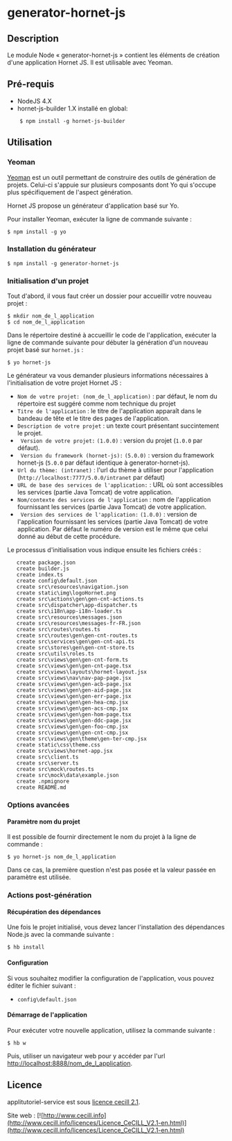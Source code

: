 # generator-hornet-js

## Description

Le module Node « generator-hornet-js » contient les éléments de création d'une application Hornet JS. Il est utilisable avec Yeoman.

## Pré-requis

* NodeJS 4.X
* hornet-js-builder 1.X installé en global:

```shell
    $ npm install -g hornet-js-builder
```

## Utilisation

### Yeoman

[Yeoman](http://yeoman.io/) est un outil permettant de construire des outils de génération de projets. Celui-ci s'appuie sur plusieurs composants dont Yo qui s'occupe plus spécifiquement de l'aspect génération.

Hornet JS propose un générateur d'application basé sur Yo.

Pour installer Yeoman, exécuter la ligne de commande suivante :

```shell
$ npm install -g yo
```

### Installation du générateur

```shell
$ npm install -g generator-hornet-js
```

### Initialisation d'un projet

Tout d'abord, il vous faut créer un dossier pour accueillir votre nouveau projet : 

```shell
$ mkdir nom_de_l_application
$ cd nom_de_l_application
```

Dans le répertoire destiné à accueillir le code de l'application, exécuter la ligne de commande suivante pour débuter la génération d'un nouveau projet basé sur `hornet.js` :

```shell
$ yo hornet-js
```

Le générateur va vous demander plusieurs informations nécessaires à l'initialisation de votre projet Hornet JS :

* ` Nom de votre projet: (nom_de_l_application) ` : par défaut, le nom du répertoire est suggéré comme nom technique du projet
* ` Titre de l'application ` : le titre de l'application apparaît dans le bandeau de tête et le titre des pages de l'application.
* ` Description de votre projet ` : un texte court présentant succintement le projet.
* ` Version de votre projet:` `(1.0.0)` : version du projet (`1.0.0` par défaut).
* ` Version du framework (hornet-js):` `(5.0.0)` : version du framework hornet-js (`5.0.0` par défaut identique à generator-hornet-js).
* ` Url du thème: (intranet) ` : l'url du thème à utiliser pour l'application (`http://localhost:7777/5.0.0/intranet` par défaut)
* ` URL de base des services de l'application: ` : URL où sont accessibles les services (partie Java Tomcat) de votre application.
* ` Nom/contexte des services de l'application ` : nom de l'application fournissant les services (partie Java Tomcat) de votre application.
* ` Version des services de l'application:` `(1.0.0)` : version de l'application fournissant les services (partie Java Tomcat) de votre application. Par défaut le numéro de version est le même que celui donné au début de cette procédure.

Le processus d'initialisation vous indique ensuite les fichiers créés :

```
   create package.json
   create builder.js
   create index.ts
   create config\default.json
   create src\resources\navigation.json
   create static\img\logoHornet.png
   create src\actions\gen\gen-cnt-actions.ts
   create src\dispatcher\app-dispatcher.ts
   create src\i18n\app-i18n-loader.ts
   create src\resources\messages.json
   create src\resources\messages-fr-FR.json
   create src\routes\routes.ts
   create src\routes\gen\gen-cnt-routes.ts
   create src\services\gen\gen-cnt-api.ts
   create src\stores\gen\gen-cnt-store.ts
   create src\utils\roles.ts
   create src\views\gen\gen-cnt-form.ts
   create src\views\gen\gen-cnt-page.tsx
   create src\views\layouts\hornet-layout.jsx
   create src\views\nav\nav-pap-page.jsx
   create src\views\gen\gen-acb-page.jsx
   create src\views\gen\gen-aid-page.jsx
   create src\views\gen\gen-err-page.jsx
   create src\views\gen\gen-hea-cmp.jsx
   create src\views\gen\gen-acs-cmp.jsx
   create src\views\gen\gen-hom-page.tsx
   create src\views\gen\gen-ddc-page.jsx
   create src\views\gen\gen-foo-cmp.jsx
   create src\views\gen\gen-cnt-cmp.jsx
   create src\views\gen\theme\gen-ter-cmp.jsx
   create static\css\theme.css
   create src\views\hornet-app.jsx
   create src\client.ts
   create src\server.ts
   create src\mock\routes.ts
   create src\mock\data\example.json
   create .npmignore
   create README.md
```

### Options avancées

#### Paramètre nom du projet

Il est possible de fournir directement le nom du projet à la ligne de commande :

```shell
$ yo hornet-js nom_de_l_application
```
Dans ce cas, la première question n'est pas posée et la valeur passée en paramètre est utilisée.

### Actions post-génération

#### Récupération des dépendances

Une fois le projet initialisé, vous devez lancer l'installation des dépendances Node.js avec la commande suivante :

```shell
$ hb install
```

#### Configuration

Si vous souhaitez modifier la configuration de l'application, vous pouvez éditer le fichier suivant :

* `config\default.json`

#### Démarrage de l'application

Pour exécuter votre nouvelle application, utilisez la commande suivante :

```shell
$ hb w
```

Puis, utiliser un navigateur web pour y accéder par l'url [http://localhost:8888/nom_de_l_application](http://localhost:8888/nom_de_l_application).


## Licence

applitutoriel-service est sous [licence cecill 2.1](./LICENCE.md).

Site web : [![http://www.cecill.info](http://www.cecill.info/licences/Licence_CeCILL_V2.1-en.html)](http://www.cecill.info/licences/Licence_CeCILL_V2.1-en.html)
